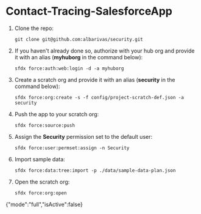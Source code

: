 # Contact-Tracing-SalesforceApp

1. Clone the repo:

   ```
   git clone git@github.com:albarivas/security.git
   ```

1. If you haven't already done so, authorize with your hub org and provide it with an alias (**myhuborg** in the command below):

   ```
   sfdx force:auth:web:login -d -a myhuborg
   ```

1. Create a scratch org and provide it with an alias (**security** in the command below):

   ```
   sfdx force:org:create -s -f config/project-scratch-def.json -a security
   ```

1. Push the app to your scratch org:

   ```
   sfdx force:source:push
   ```

1. Assign the **Security** permission set to the default user:

   ```
   sfdx force:user:permset:assign -n Security
   ```

1. Import sample data:

   ```
   sfdx force:data:tree:import -p ./data/sample-data-plan.json
   ```

1. Open the scratch org:

   ```
   sfdx force:org:open
   ```
{"mode":"full","isActive":false}
